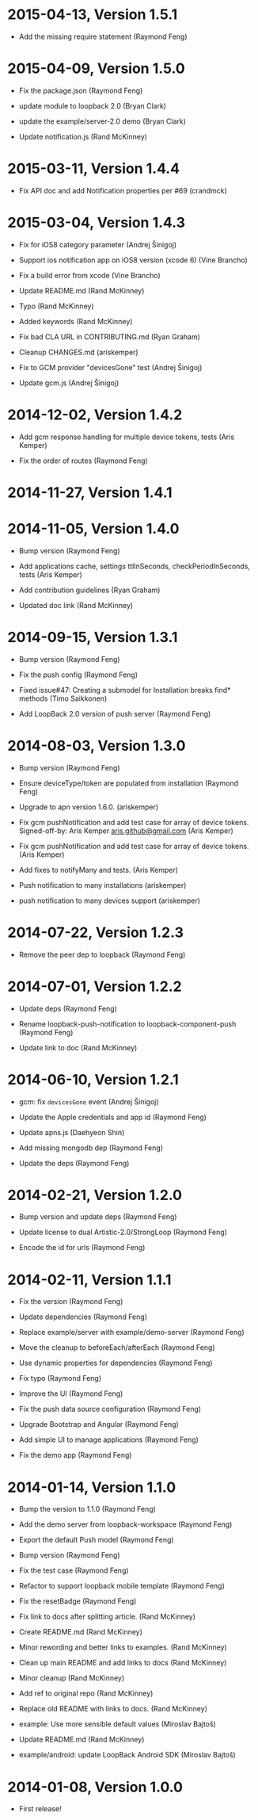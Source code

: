 2015-04-13, Version 1.5.1
=========================

 * Add the missing require statement (Raymond Feng)


2015-04-09, Version 1.5.0
=========================

 * Fix the package.json (Raymond Feng)

 * update module to loopback 2.0 (Bryan Clark)

 * update the example/server-2.0 demo (Bryan Clark)

 * Update notification.js (Rand McKinney)


2015-03-11, Version 1.4.4
=========================

 * Fix API doc and add Notification properties per #69 (crandmck)


2015-03-04, Version 1.4.3
=========================

 * Fix for iOS8 category parameter (Andrej Šinigoj)

 * Support ios notification app on iOS8 version (xcode 6) (Vine Brancho)

 * Fix a build error from xcode (Vine Brancho)

 * Update README.md (Rand McKinney)

 * Typo (Rand McKinney)

 * Added keywords (Rand McKinney)

 * Fix bad CLA URL in CONTRIBUTING.md (Ryan Graham)

 * Cleanup CHANGES.md (ariskemper)

 * Fix to GCM provider "devicesGone" test (Andrej Šinigoj)

 * Update gcm.js (Andrej Šinigoj)


2014-12-02, Version 1.4.2
=========================

 * Add gcm response handling for multiple device tokens, tests (Aris Kemper)

 * Fix the order of routes (Raymond Feng)


2014-11-27, Version 1.4.1
=========================



2014-11-05, Version 1.4.0
=========================

 * Bump version (Raymond Feng)

 * Add applications cache, settings ttlInSeconds, checkPeriodInSeconds, tests (Aris Kemper)

 * Add contribution guidelines (Ryan Graham)

 * Updated doc link (Rand McKinney)


2014-09-15, Version 1.3.1
=========================

 * Bump version (Raymond Feng)

 * Fix the push config (Raymond Feng)

 * Fixed issue#47: Creating a submodel for Installation breaks find* methods (Timo Saikkonen)

 * Add LoopBack 2.0 version of push server (Raymond Feng)


2014-08-03, Version 1.3.0
=========================

 * Bump version (Raymond Feng)

 * Ensure deviceType/token are populated from installation (Raymond Feng)

 * Upgrade to apn version 1.6.0. (ariskemper)

 * Fix gcm pushNotification and add test case for array of device tokens. Signed-off-by: Aris Kemper <aris.github@gmail.com> (Aris Kemper)

 * Fix gcm pushNotification and add test case for array of device tokens. (Aris Kemper)

 * Add fixes to notifyMany and tests. (Aris Kemper)

 * Push notification to many installations (ariskemper)

 * push notification to many devices support (ariskemper)


2014-07-22, Version 1.2.3
=========================

 * Remove the peer dep to loopback (Raymond Feng)


2014-07-01, Version 1.2.2
=========================

 * Update deps (Raymond Feng)

 * Rename loopback-push-notification to loopback-component-push (Raymond Feng)

 * Update link to doc (Rand McKinney)


2014-06-10, Version 1.2.1
=========================

 * gcm: fix `devicesGone` event (Andrej Šinigoj)

 * Update the Apple credentials and app id (Raymond Feng)

 * Update apns.js (Daehyeon Shin)

 * Add missing mongodb dep (Raymond Feng)

 * Update the deps (Raymond Feng)


2014-02-21, Version 1.2.0
=========================

 * Bump version and update deps (Raymond Feng)

 * Update license to dual Artistic-2.0/StrongLoop (Raymond Feng)

 * Encode the id for urls (Raymond Feng)


2014-02-11, Version 1.1.1
=========================

 * Fix the version (Raymond Feng)

 * Update dependencies (Raymond Feng)

 * Replace example/server with example/demo-server (Raymond Feng)

 * Move the cleanup to beforeEach/afterEach (Raymond Feng)

 * Use dynamic properties for dependencies (Raymond Feng)

 * Fix typo (Raymond Feng)

 * Improve the UI (Raymond Feng)

 * Fix the push data source configuration (Raymond Feng)

 * Upgrade Bootstrap and Angular (Raymond Feng)

 * Add simple UI to manage applications (Raymond Feng)

 * Fix the demo app (Raymond Feng)


2014-01-14, Version 1.1.0
=========================

 * Bump the version to 1.1.0 (Raymond Feng)

 * Add the demo server from loopback-workspace (Raymond Feng)

 * Export the default Push model (Raymond Feng)

 * Bump version (Raymond Feng)

 * Fix the test case (Raymond Feng)

 * Refactor to support loopback mobile template (Raymond Feng)

 * Fix the resetBadge (Raymond Feng)

 * Fix link to docs after splitting article. (Rand McKinney)

 * Create README.md (Rand McKinney)

 * Minor rewording and better links to examples. (Rand McKinney)

 * Clean up main README and add links to docs (Rand McKinney)

 * Minor cleanup (Rand McKinney)

 * Add ref to original repo (Rand McKinney)

 * Replace old README with links to docs. (Rand McKinney)

 * example: Use more sensible default values (Miroslav Bajtoš)

 * Update README.md (Rand McKinney)

 * example/android: update LoopBack Android SDK (Miroslav Bajtoš)


2014-01-08, Version 1.0.0
=========================

 * First release!
